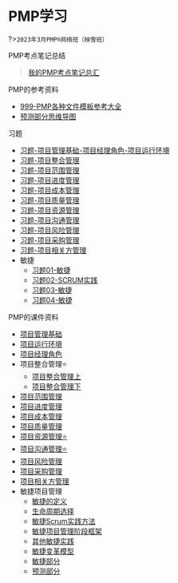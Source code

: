 # PMP学习

?>`2023年3月PMP®网络班（映雪班）`

PMP考点笔记总结

> [我的PMP考点笔记总汇](https://www.processon.com/mindmap/639a787d1efad465c9caf19d)

PMP的参考资料

- <a href="/docs/LCE/PMP/pdf/999-PMP各种文件模板参考大全.pdf" target="_blank">999-PMP各种文件模板参考大全</a>
- <a href="/docs/LCE/PMP/pdf/预测部分思维导图.pdf" target="_blank">预测部分思维导图</a>

习题

- <a href="/docs/LCE/PMP/pdf/习题-项目管理基础-项目经理角色-项目运行环境.pdf" target="_blank">习题-项目管理基础-项目经理角色-项目运行环境</a>
- <a href="/docs/LCE/PMP/pdf/习题-项目整合管理.pdf" target="_blank">习题-项目整合管理</a>
- <a href="/docs/LCE/PMP/pdf/习题-项目范围管理.pdf" target="_blank">习题-项目范围管理</a>
- <a href="/docs/LCE/PMP/pdf/习题-项目进度管理.pdf" target="_blank">习题-项目进度管理</a>
- <a href="/docs/LCE/PMP/pdf/习题-项目成本管理.pdf" target="_blank">习题-项目成本管理</a>
- <a href="/docs/LCE/PMP/pdf/习题-项目质量管理.pdf" target="_blank">习题-项目质量管理</a>
- <a href="/docs/LCE/PMP/pdf/习题-项目资源管理.pdf" target="_blank">习题-项目资源管理</a>
- <a href="/docs/LCE/PMP/pdf/习题-项目沟通管理.pdf" target="_blank">习题-项目沟通管理</a>
- <a href="/docs/LCE/PMP/pdf/习题-项目风险管理.pdf" target="_blank">习题-项目风险管理</a>
- <a href="/docs/LCE/PMP/pdf/习题-项目采购管理.pdf" target="_blank">习题-项目采购管理</a>
- <a href="/docs/LCE/PMP/pdf/习题-项目相关方管理.pdf" target="_blank">习题-项目相关方管理</a>
- 敏捷
  - <a href="/docs/LCE/PMP/pdf/习题01-敏捷.pdf" target="_blank">习题01-敏捷</a>
  - <a href="/docs/LCE/PMP/pdf/习题02-SCRUM实践.pdf" target="_blank">习题02-SCRUM实践</a>
  - <a href="/docs/LCE/PMP/pdf/习题03-敏捷.pdf" target="_blank">习题03-敏捷</a>
  - <a href="/docs/LCE/PMP/pdf/习题04-敏捷.pdf" target="_blank">习题04-敏捷</a>


PMP的课件资料

- <a href="/docs/LCE/PMP/pdf/项目管理基础.pdf" target="_blank">项目管理基础</a>
- <a href="/docs/LCE/PMP/pdf/项目运行环境.pdf" target="_blank">项目运行环境</a>
- <a href="/docs/LCE/PMP/pdf/项目经理角色.pdf" target="_blank">项目经理角色</a>
- 项目整合管理⭐
  - <a href="/docs/LCE/PMP/pdf/项目整合管理上.pdf" target="_blank">项目整合管理上</a>
  - <a href="/docs/LCE/PMP/pdf/项目整合管理下.pdf" target="_blank">项目整合管理下</a>
- <a href="/docs/LCE/PMP/pdf/项目范围管理.pdf" target="_blank">项目范围管理</a>
- <a href="/docs/LCE/PMP/pdf/项目进度管理.pdf" target="_blank">项目进度管理</a>
- <a href="/docs/LCE/PMP/pdf/项目成本管理.pdf" target="_blank">项目成本管理</a>
- <a href="/docs/LCE/PMP/pdf/项目质量管理.pdf" target="_blank">项目质量管理</a>
- <a href="/docs/LCE/PMP/pdf/项目资源管理.pdf" target="_blank">项目资源管理⭐</a>
- <a href="/docs/LCE/PMP/pdf/项目沟通管理.pdf" target="_blank">项目沟通管理⭐</a>
- <a href="/docs/LCE/PMP/pdf/项目风险管理.pdf" target="_blank">项目风险管理</a>
- <a href="/docs/LCE/PMP/pdf/项目采购管理.pdf" target="_blank">项目采购管理</a>
- <a href="/docs/LCE/PMP/pdf/项目相关方管理.pdf" target="_blank">项目相关方管理</a>
- 敏捷项目管理
  - <a href="/docs/LCE/PMP/pdf/敏捷的定义.pdf" target="_blank">敏捷的定义</a>
  - <a href="/docs/LCE/PMP/pdf/生命周期选择.pdf" target="_blank">生命周期选择</a>
  - <a href="/docs/LCE/PMP/pdf/敏捷Scrum实践方法.pdf" target="_blank">敏捷Scrum实践方法</a>
  - <a href="/docs/LCE/PMP/pdf/敏捷项目管理阶段框架.pdf" target="_blank">敏捷项目管理阶段框架</a>
  - <a href="/docs/LCE/PMP/pdf/其他敏捷实践.pdf" target="_blank">其他敏捷实践</a>
  - <a href="/docs/LCE/PMP/pdf/敏捷变革模型.pdf" target="_blank">敏捷变革模型</a>
  - <a href="/docs/LCE/PMP/pdf/敏捷部分.pdf" target="_blank">敏捷部分</a>
  - <a href="/docs/LCE/PMP/pdf/预测部分.pdf" target="_blank">预测部分</a>
